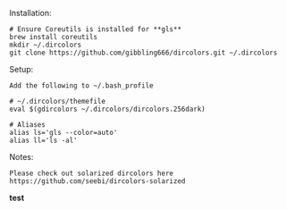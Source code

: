Installation:

	# Ensure Coreutils is installed for **gls**
	brew install coreutils
	mkdir ~/.dircolors
	git clone https://github.com/gibbling666/dircolors.git ~/.dircolors

Setup:


	Add the following to ~/.bash_profile
	
	# ~/.dircolors/themefile
	eval $(gdircolors ~/.dircolors/dircolors.256dark)

	# Aliases
	alias ls='gls --color=auto'
	alias ll='ls -al'

Notes:

	Please check out solarized dircolors here https://github.com/seebi/dircolors-solarized

**test**
